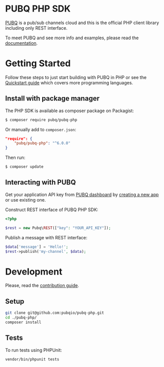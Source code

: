 # PUBQ PHP SDK

[PUBQ](https://pubq.io) is a pub/sub channels cloud and this is the official PHP client library including only REST interface.

To meet PUBQ and see more info and examples, please read the [documentation](https://pubq.io/docs).

# Getting Started

Follow these steps to just start building with PUBQ in PHP or see the [Quickstart guide](https://pubq.io/docs/getting-started/quickstart) which covers more programming languages.

## Install with package manager

The PHP SDK is available as composer package on Packagist:

```bash
$ composer require pubq/pubq-php
```

Or manually add to `composer.json`:

```json
"require": {
    "pubq/pubq-php": "^6.0.0"
}
```

Then run:

```bash
$ composer update
```

## Interacting with PUBQ

Get your application API key from [PUBQ dashboard](https://dashboard.pubq.io) by [creating a new app](https://dashboard.pubq.io/applications/create) or use existing one.

Construct REST interface of PUBQ PHP SDK:

```php
<?php

$rest = new Pubq\REST(["key": "YOUR_API_KEY"]);
```

Publish a message with REST interface:

```php
$data['message'] = 'Hello!';
$rest->publish('my-channel', $data);
```

# Development

Please, read the [contribution guide](https://pubq.io/docs/basics/contribution).

## Setup

```bash
git clone git@github.com:pubqio/pubq-php.git
cd ./pubq-php/
composer install
```

## Tests

To run tests using PHPUnit:

```bash
vendor/bin/phpunit tests
```
